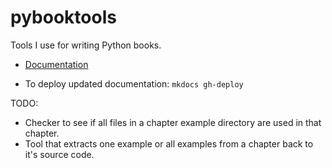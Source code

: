 # pybooktools

Tools I use for writing Python books.

- [Documentation](https://bruceeckel.github.io/pybooktools/)

- To deploy updated documentation: `mkdocs gh-deploy`

TODO:
- Checker to see if all files in a chapter example directory are used in that chapter.
- Tool that extracts one example or all examples from a chapter back to it's source code.
